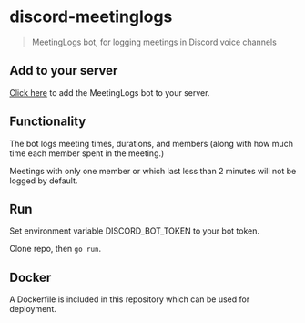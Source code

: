 # discord-meetinglogs
> MeetingLogs bot, for logging meetings in Discord voice channels

## Add to your server

[Click here](https://discord.com/api/oauth2/authorize?client_id=782730468156112957&permissions=8&scope=bot) to add the MeetingLogs bot to your server.

## Functionality

The bot logs meeting times, durations, and members (along with how much time each member spent in the meeting.)

Meetings with only one member or which last less than 2 minutes will not be logged by default.

## Run

Set environment variable DISCORD_BOT_TOKEN to your bot token.

Clone repo, then `go run`.

## Docker

A Dockerfile is included in this repository which can be used for deployment.
